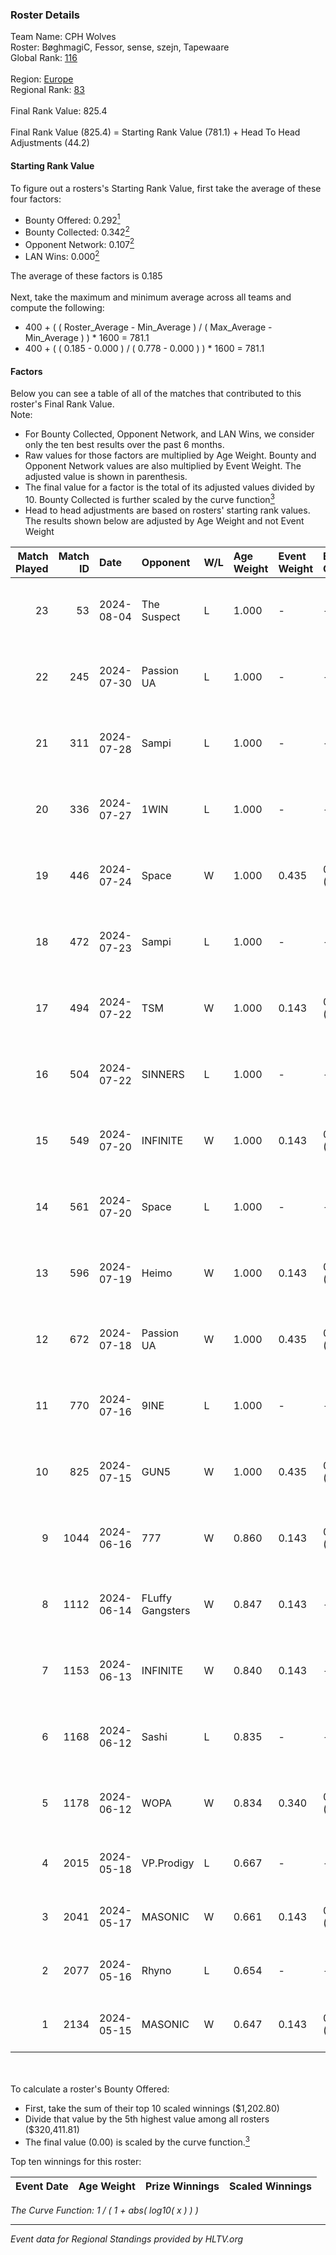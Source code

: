 ### Roster Details<br />
Team Name: CPH Wolves<br />
Roster: BøghmagiC, Fessor, sense, szejn, Tapewaare<br />
Global Rank: [116](../standings_global.md)<br />
<br />
Region: [Europe]( ../standings_europe.md)<br />
Regional Rank: [83]( ../standings_europe.md)<br />
<br />
Final Rank Value:  825.4<br />
<br />
Final Rank Value (825.4) = Starting Rank Value (781.1) + Head To Head Adjustments (44.2)<br />

#### Starting Rank Value<br />
To figure out a rosters's Starting Rank Value, first take the average of these four factors:<br />
- Bounty Offered: 0.292[<sup>1</sup>](#table2)
- Bounty Collected: 0.342[<sup>2</sup>](#table1)
- Opponent Network: 0.107[<sup>2</sup>](#table1)
- LAN Wins: 0.000[<sup>2</sup>](#table1)

The average of these factors is 0.185<br />
<br />
Next, take the maximum and minimum average across all teams and compute the following:<br />
- 400 + ( ( Roster_Average - Min_Average ) / ( Max_Average - Min_Average ) ) * 1600 = 781.1
- 400 + ( ( 0.185 - 0.000 ) / ( 0.778 - 0.000 ) ) * 1600 = 781.1


#### Factors<br />
Below you can see a table of all of the matches that contributed to this roster's Final Rank Value.<br />
Note:<br />

- For Bounty Collected, Opponent Network, and LAN Wins, we consider only the ten best results over the past 6 months.
- Raw values for those factors are multiplied by Age Weight. Bounty and Opponent Network values are also multiplied by Event Weight. The adjusted value is shown in parenthesis.
- The final value for a factor is the total of its adjusted values divided by 10. Bounty Collected is further scaled by the curve function[<sup>3</sup>](#curveFunction)
- Head to head adjustments are based on rosters' starting rank values. The results shown below are adjusted by Age Weight and not Event Weight
<span id="table1"></span><br />


| Match Played | Match ID | Date       | Opponent         | W/L | Age Weight | Event Weight | Bounty Collected | Opponent Network | LAN Wins  | H2H Adj. | Roster                                      |
| -: | -: | :- | :- | :- | :- | :- | :- | :- | :- | -: | :- |
|           23 |       53 | 2024-08-04 | The Suspect      | L   | 1.000      | -            | -                | -                | -         |   -14.03 | BøghmagiC, Fessor, sense, szejn, Tapewaare  |
|           22 |      245 | 2024-07-30 | Passion UA       | L   | 1.000      | -            | -                | -                | -         |    -6.18 | BøghmagiC, Fessor, sense, szejn, Tapewaare  |
|           21 |      311 | 2024-07-28 | Sampi            | L   | 1.000      | -            | -                | -                | -         |   -12.73 | BøghmagiC, Fessor, sense, szejn, Tapewaare  |
|           20 |      336 | 2024-07-27 | 1WIN             | L   | 1.000      | -            | -                | -                | -         |   -10.30 | BøghmagiC, Fessor, sense, szejn, Tapewaare  |
|           19 |      446 | 2024-07-24 | Space            | W   | 1.000      | 0.435        | 0.006 (0.003)    | 0.429 (0.187)    | 0 (0.000) |    18.61 | BøghmagiC, Fessor, sense, szejn, Tapewaare  |
|           18 |      472 | 2024-07-23 | Sampi            | L   | 1.000      | -            | -                | -                | -         |   -13.43 | BøghmagiC, Fessor, sense, szejn, Tapewaare  |
|           17 |      494 | 2024-07-22 | TSM              | W   | 1.000      | 0.143        | 0.040 (0.006)    | 0.461 (0.066)    | 0 (0.000) |    22.87 | BøghmagiC, Fessor, sense, szejn, Tapewaare  |
|           16 |      504 | 2024-07-22 | SINNERS          | L   | 1.000      | -            | -                | -                | -         |    -9.42 | BøghmagiC, Fessor, sense, szejn, Tapewaare  |
|           15 |      549 | 2024-07-20 | INFINITE         | W   | 1.000      | 0.143        | 0.000 (0.000)    | 0.182 (0.026)    | 0 (0.000) |     6.23 | BøghmagiC, Fessor, sense, szejn, Tapewaare  |
|           14 |      561 | 2024-07-20 | Space            | L   | 1.000      | -            | -                | -                | -         |   -12.37 | BøghmagiC, Fessor, sense, szejn, Tapewaare  |
|           13 |      596 | 2024-07-19 | Heimo            | W   | 1.000      | 0.143        | 0.006 (0.001)    | 0.103 (0.015)    | 0 (0.000) |     7.59 | BøghmagiC, Fessor, sense, szejn, Tapewaare  |
|           12 |      672 | 2024-07-18 | Passion UA       | W   | 1.000      | 0.435        | 0.173 (0.075)    | 1.000 (0.435)    | 0 (0.000) |    23.67 | BøghmagiC, Fessor, sense, szejn, Tapewaare  |
|           11 |      770 | 2024-07-16 | 9INE             | L   | 1.000      | -            | -                | -                | -         |   -12.37 | BøghmagiC, Fessor, sense, shadiy, Tapewaare |
|           10 |      825 | 2024-07-15 | GUN5             | W   | 1.000      | 0.435        | 0.072 (0.031)    | 0.550 (0.239)    | 0 (0.000) |    22.20 | BøghmagiC, Fessor, sense, szejn, Tapewaare  |
|            9 |     1044 | 2024-06-16 | 777              | W   | 0.860      | 0.143        | 0.015 (0.002)    | 0.173 (0.021)    | 0 (0.000) |    10.33 | BøghmagiC, Fessor, szejn, Tapewaare, tOPZ   |
|            8 |     1112 | 2024-06-14 | FLuffy Gangsters | W   | 0.847      | 0.143        | -                | 0.216 (0.026)    | 0 (0.000) |     6.47 | BøghmagiC, Fessor, szejn, Tapewaare, tOPZ   |
|            7 |     1153 | 2024-06-13 | INFINITE         | W   | 0.840      | 0.143        | -                | 0.182 (0.022)    | 0 (0.000) |     5.55 | BøghmagiC, Fessor, szejn, Tapewaare, tOPZ   |
|            6 |     1168 | 2024-06-12 | Sashi            | L   | 0.835      | -            | -                | -                | -         |    -2.42 | BøghmagiC, Fessor, szejn, Tapewaare, tOPZ   |
|            5 |     1178 | 2024-06-12 | WOPA             | W   | 0.834      | 0.340        | 0.001 (0.000)    | 0.121 (0.034)    | 0 (0.000) |     7.18 | BøghmagiC, Fessor, szejn, Tapewaare, tOPZ   |
|            4 |     2015 | 2024-05-18 | VP.Prodigy       | L   | 0.667      | -            | -                | -                | -         |    -7.98 | Basso, BøghmagiC, Fessor, szejn, vigg0      |
|            3 |     2041 | 2024-05-17 | MASONIC          | W   | 0.661      | 0.143        | 0.009 (0.001)    | -                | -         |    10.14 | Basso, BøghmagiC, Fessor, szejn, vigg0      |
|            2 |     2077 | 2024-05-16 | Rhyno            | L   | 0.654      | -            | -                | -                | -         |    -5.36 | Basso, BøghmagiC, Fessor, szejn, vigg0      |
|            1 |     2134 | 2024-05-15 | MASONIC          | W   | 0.647      | 0.143        | 0.009 (0.001)    | -                | -         |     9.96 | Basso, BøghmagiC, Fessor, szejn, vigg0      |

<br />
<span id="table2"></span><br />
To calculate a roster's Bounty Offered:<br />

- First, take the sum of their top 10 scaled winnings ($1,202.80)
- Divide that value by the 5th highest value among all rosters ($320,411.81)
- The final value (0.00) is scaled by the curve function.[<sup>3</sup>](#curveFunction)

Top ten winnings for this roster:<br />

| Event Date | Age Weight | Prize Winnings | Scaled Winnings |
| :- | -: | :- | :- |


<span id="curveFunction"></span>_The Curve Function: 1 / ( 1 + abs( log10( x ) ) )_<br />

---
_Event data for Regional Standings provided by HLTV.org_<br />
